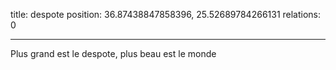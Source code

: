 title: despote
position: 36.87438847858396, 25.52689784266131
relations: 0

---



Plus grand est le despote, plus beau est le monde